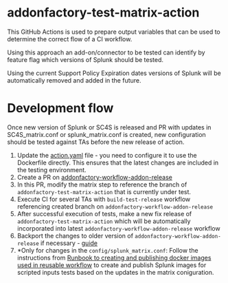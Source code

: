 # addonfactory-test-matrix-action

This GitHub Actions is used to prepare output variables that can be used to determine the correct flow of a CI workflow. 

Using this approach an add-on/connector to be tested can identify by feature flag which versions of Splunk should be tested.

Using the current Support Policy Expiration dates versions of Splunk will be automatically removed and added in the future.

# Development flow

Once new version of Splunk or SC4S is released and PR with updates in SC4S_matrix.conf or splunk_matrix.conf is created, new configuration should be tested against TAs before the new release of action.

1. Update the [action.yaml](https://github.com/splunk/addonfactory-test-matrix-action/blob/main/action.yml#L6) file - you need to configure it to use the Dockerfile directly. This ensures that the latest changes are included in the testing environment.
2. Create a PR on [addonfactory-workflow-addon-release](https://github.com/splunk/addonfactory-workflow-addon-release)
3. In this PR, modify the matrix step to reference the branch of `addonfactory-test-matrix-action` that is currently under test.
4. Execute CI for several TAs with `build-test-release` workflow referencing created branch on `addonfactory-workflow-addon-release`
5. After successful execution of tests, make a new fix release of `addonfactory-test-matrix-action` which will be automatically incorporated into latest `addonfactory-workflow-addon-release` workflow
6. Backport the changes to older version of `addonfactory-workflow-addon-release` if necessary - [guide](https://github.com/splunk/addonfactory-workflow-addon-release/blob/main/runbooks/backporting-changes-to-older-version.md)
7. *Only for changes in the `config/splunk_matrix.conf`: Follow the instructions from [Runbook to creating and publishing docker images used in reusable workflow](https://github.com/splunk/addonfactory-workflow-addon-release/blob/main/runbooks/addonfactory-workflow-addon-release-docker-images.md#runbook-to-publish-multiple-images-of-different-linux-flavors-and-versions-for-scripted-inputs-tests) to create and publish Splunk images for scripted inputs tests based on the updates in the matrix coniguration.
